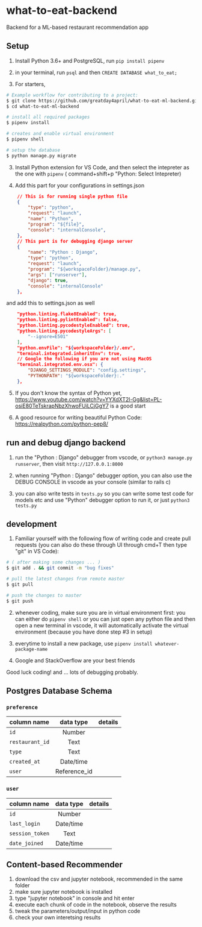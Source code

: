 # what-to-eat-backend

Backend for a ML-based restaurant recommendation app

## Setup

1. Install Python 3.6+ and PostgreSQL, run `pip install pipenv`

2. in your terminal, run `psql` and then `CREATE DATABASE what_to_eat;`

3. For starters,

```Bash
# Example workflow for contributing to a project:
$ git clone https://github.com/greatday4april/what-to-eat-ml-backend.git
$ cd what-to-eat-ml-backend

# install all required packages
$ pipenv install

# creates and enable virtual environment
$ pipenv shell

# setup the database
$ python manage.py migrate
```

3. Install Python extension for VS Code, and then select the intepreter as the one with `pipenv` ( command+shift+p "Python: Select Intepreter)

4. Add this part for your configurations in settings.json

```JSON
    // This is for running single python file
    {
        "type": "python",
        "request": "launch",
        "name": "Python",
        "program": "${file}",
        "console": "internalConsole",
    },
    // This part is for debugging django server
    {
        "name": "Python : Django",
        "type": "python",
        "request": "launch",
        "program": "${workspaceFolder}/manage.py",
        "args": ["runserver"],
        "django": true,
        "console": "internalConsole"
    },
```

and add this to settings.json as well

```JSON
    "python.linting.flake8Enabled": true,
    "python.linting.pylintEnabled": false,
    "python.linting.pycodestyleEnabled": true,
    "python.linting.pycodestyleArgs": [
        "--ignore=E501"
    ],
    "python.envFile": "${workspaceFolder}/.env",
    "terminal.integrated.inheritEnv": true,
    // Google the following if you are not using MacOS
    "terminal.integrated.env.osx": {
        "DJANGO_SETTINGS_MODULE": "config.settings",
        "PYTHONPATH": "${workspaceFolder}:."
    },
```

5. If you don't know the syntax of Python yet, https://www.youtube.com/watch?v=YYXdXT2l-Gg&list=PL-osiE80TeTskrapNbzXhwoFUiLCjGgY7 is a good start

6. A good resource for writing beautiful Python Code: https://realpython.com/python-pep8/

## run and debug django backend

1. run the "Python : Django" debugger from vscode, or `python3 manage.py runserver`, then visit `http://127.0.0.1:8000`

2. when running "Python : Django" debugger option, you can also use the DEBUG CONSOLE in vscode as your console (similar to rails c)

3. you can also write tests in `tests.py` so you can write some test code for models etc and use "Python" debugger option to run it, or just `python3 tests.py`

## development

1. Familiar yourself with the following flow of writing code and create pull requests (you can also do these through UI through cmd+T then type "git" in VS Code):

```Bash
# ( after making some changes ... )
$ git add . && git commit -m "bug fixes"

# pull the latest changes from remote master
$ git pull

# push the changes to master
$ git push
```

2. whenever coding, make sure you are in virtual environment first: you can either do `pipenv shell` or you can just open any python file and then open a new terminal in vscode, it will automatically activate the virtual environment (because you have done step #3 in setup)

3. everytime to install a new package, use `pipenv install whatever-package-name`

4. Google and StackOverflow are your best friends

Good luck coding! and ... lots of debugging probably.

## Postgres Database Schema

### `preference`

| column name     |  data type   | details |
| --------------- | :----------: | ------: |
| `id`            |    Number    |         |
| `restaurant_id` |     Text     |         |
| `type`          |     Text     |         |
| `created_at`    |  Date/time   |         |
| `user`          | Reference_id |         |

### `user`

| column name     | data type | details |
| --------------- | :-------: | ------: |
| `id`            |  Number   |         |
| `last_login`    | Date/time |         |
| `session_token` |   Text    |         |
| `date_joined`   | Date/time |         |



## Content-based Recommender 

1. download the csv and jupyter notebook, recommended in the same folder 
2. make sure jupyter notebook is installed
3. type "jupyter notebook" in console and hit enter
4. execute each chunk of code in the notebook, observe the results
5. tweak the parameters/output/input in python code
6. check your own interetsing results


